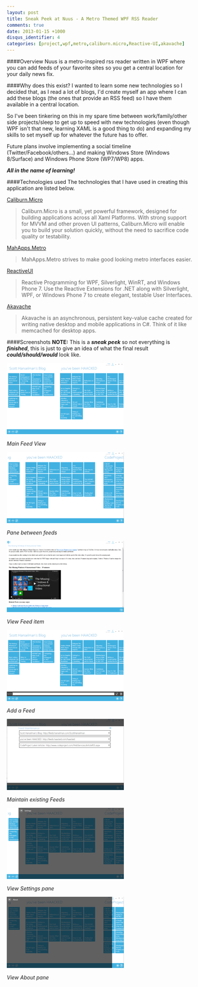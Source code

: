 ```yaml
---
layout: post
title: Sneak Peek at Nuus - A Metro Themed WPF RSS Reader
comments: true
date: 2013-01-15 +1000
disqus_identifier: 4
categories: [project,wpf,metro,caliburn.micro,Reactive-UI,akavache]
---
```


####Overview
Nuus is a metro-inspired rss reader written in WPF where you can add feeds of your favorite sites so you get a central location for your daily news fix.

####Why does this exist?
I wanted to learn some new technologies so I decided that, as I read a lot of blogs, I'd create myself an app where I can add these blogs (the ones that provide an RSS feed) so I have them available in a central location.

So I've been tinkering on this in my spare time between work/family/other side projects/sleep to get up to speed with new technologies (even though WPF isn't that new, learning XAML is a good thing to do) and expanding my skills to set myself up for whatever the future has to offer.

Future plans involve implementing a social timeline (Twitter/Facebook/others...) and making Windows Store (Windows 8/Surface) and Windows Phone Store (WP7/WP8) apps. 

***All in the name of learning!***<!--break--> 

####Technologies used
The technologies that I have used in creating this application are listed below.

[Caliburn.Micro](http://caliburnmicro.codeplex.com/) 
> Caliburn.Micro is a small, yet powerful framework, designed for building applications across all Xaml Platforms. With strong support for MVVM and other proven UI patterns, Caliburn.Micro will enable you to build your solution quickly, without the need to sacrifice code quality or testability.

[MahApps.Metro](http://mahapps.com/MahApps.Metro/) 
> MahApps.Metro strives to make good looking metro interfaces easier.

[ReactiveUI](http://www.reactiveui.net) 
> Reactive Programming for WPF, Silverlight, WinRT, and Windows Phone 7. Use the Reactive Extensions for .NET along with Silverlight, WPF, or Windows Phone 7 to create elegant, testable User Interfaces.

[Akavache](https://github.com/github/Akavache)
> Akavache is an asynchronous, persistent key-value cache created for writing native desktop and mobile applications in C#. Think of it like memcached for desktop apps.

####Screenshots
**NOTE:** This is a ***sneak peek*** so not everything is ***finished***, this is just to give an idea of what the final result ***could/should/would*** look like.

[![](/images/2013-01-15-sneak-peek-nuus-a-wpf-metro-themed-rss-reader/mainview_small.png)](/images/2013-01-15-sneak-peek-nuus-a-wpf-metro-themed-rss-reader/mainview.png)

*Main Feed View*

[![](/images/2013-01-15-sneak-peek-nuus-a-wpf-metro-themed-rss-reader/panoramaview_small.png)](/images/2013-01-15-sneak-peek-nuus-a-wpf-metro-themed-rss-reader/panoramaview.png)

*Pane between feeds*

[![](/images/2013-01-15-sneak-peek-nuus-a-wpf-metro-themed-rss-reader/feeditemview_small.png)](/images/2013-01-15-sneak-peek-nuus-a-wpf-metro-themed-rss-reader/feeditemview.png)

*View Feed item*

[![](/images/2013-01-15-sneak-peek-nuus-a-wpf-metro-themed-rss-reader/addfeedview_small.png)](/images/2013-01-15-sneak-peek-nuus-a-wpf-metro-themed-rss-reader/addfeedview.png)

*Add a Feed*

[![](/images/2013-01-15-sneak-peek-nuus-a-wpf-metro-themed-rss-reader/feedmaintenanceview_small.png)](/images/2013-01-15-sneak-peek-nuus-a-wpf-metro-themed-rss-reader/feedmaintenanceview.png)

*Maintain existing Feeds*

[![](/images/2013-01-15-sneak-peek-nuus-a-wpf-metro-themed-rss-reader/settingsview_small.png)](/images/2013-01-15-sneak-peek-nuus-a-wpf-metro-themed-rss-reader/settingsview.png)

*View Settings pane*

[![](/images/2013-01-15-sneak-peek-nuus-a-wpf-metro-themed-rss-reader/aboutview_small.png)](/images/2013-01-15-sneak-peek-nuus-a-wpf-metro-themed-rss-reader/aboutview.png)

*View About pane*
